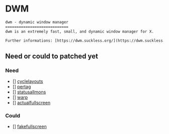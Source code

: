 # DWM

```txt
dwm - dynamic window manager
============================
dwm is an extremely fast, small, and dynamic window manager for X.

Further informations: [https://dwm.suckless.org/](https://dwm.suckless.org/)
```

## Need or could to patched yet

### Need

- [] [cyclelayouts](https://dwm.suckless.org/patches/cyclelayouts/)
- [] [pertag](https://dwm.suckless.org/patches/pertag/)
- [] [statusallmons](https://dwm.suckless.org/patches/statusallmons/)
- [] [warp](https://dwm.suckless.org/patches/warp/)
- [] [actualfullscreen](https://dwm.suckless.org/patches/actualfullscreen/)

### Could
- [] [fakefullscreen](https://dwm.suckless.org/patches/fakefullscreen/)


